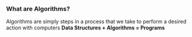 ### What are Algorithms?

Algorithms are simply steps in a process that we take to perform a desired action with computers
**Data Structures + Algorithms = Programs**
